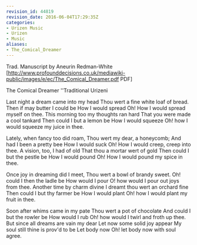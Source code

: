 ```yaml
---
revision_id: 44819
revision_date: 2016-06-04T17:29:35Z
categories:
- Urizen Music
- Urizen
- Music
aliases:
- The_Comical_Dreamer
---
```


Trad.
Manuscript by Aneurin Redman-White [http://www.profounddecisions.co.uk/mediawiki-public/images/e/ec/The_Comical_Dreamer.pdf PDF]



The Comical Dreamer
''Traditional Urizeni

Last night a dream came into my head
Thou wert a fine white loaf of bread.
Then if may butter I could be
How I would spread
Oh! How I would spread myself on thee.
This morning too my thoughts ran hard
That you were made a cool tankard
Then could I but a lemon be
How I would squeeze
Oh! how I would squeeze my juice in thee.

Lately, when fancy too did roam,
Thou wert my dear, a honeycomb;
And had I been a pretty bee
How I would suck
Oh! How I would creep, creep into thee.
A vision, too, I had of old
That thou a mortar wert of gold
Then could I but the pestle be
How I would pound
Oh! How I would pound my spice in thee.	

Once joy in dreaming did I meet,
Thou wert a bowl of brandy sweet.
Oh! could I then the ladle be
How would I pour
O! how would I pour out joys from thee.
Another time by charm divine
I dreamt thou wert an orchard fine
Then could I but thy farmer be
How I would plant
Oh! how I would plant my fruit in thee.

Soon after whims came in my pate
Thou wert a pot of chocolate
And could I but the rowler be
How would I rub
Oh! how would I twirl and froth up thee.
But since all dreams are vain my dear
Let now some solid joy appear
My soul still thine is prov'd to be
Let body now
Oh! let body now with soul agree.






